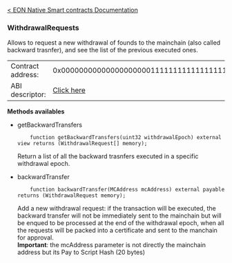 [&lt; EON Native Smart contracts Documentation](/doc/nativesc/index.md) 
### WithdrawalRequests

Allows to request a new withdrawal of founds to the mainchain (also called backward trasnfer), and see the list of the previous executed ones.

|    |    | 
| --------             | -------      | 
| Contract address:    | 0x0000000000000000000011111111111111111111   | 
| ABI descriptor:       | [Click here](/doc/nativesc/contracts/WithdrawalRequests.abi.json)   |


**Methods availables**

- getBackwardTransfers

          function getBackwardTransfers(uint32 withdrawalEpoch) external view returns (WithdrawalRequest[] memory);
  
     Return a list of all the backward trasnfers executed in a specific withdrawal epoch.

- backwardTransfer

          function backwardTransfer(MCAddress mcAddress) external payable returns (WithdrawalRequest memory);

    Add a new withdrawal request: if the transaction will be executed, the backward transfer will not be immediately sent to the mainchain but will be enqued to be processed at the end of the withdrawal epoch, when all the requests will be packed into a  certificate and sent to the manchain for approval.  
    **Important**: the mcAddress parameter is not directly the mainchain address but its Pay to Script Hash (20 bytes)

    







